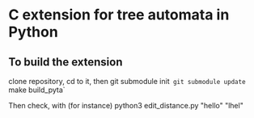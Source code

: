 # C extension for tree automata in Python

## To build the extension

clone repository, cd to it, then
    git submodule init`
    git submodule update`
    make build_pyta`

Then check, with (for instance)
    python3 edit_distance.py "hello" "lhel"

